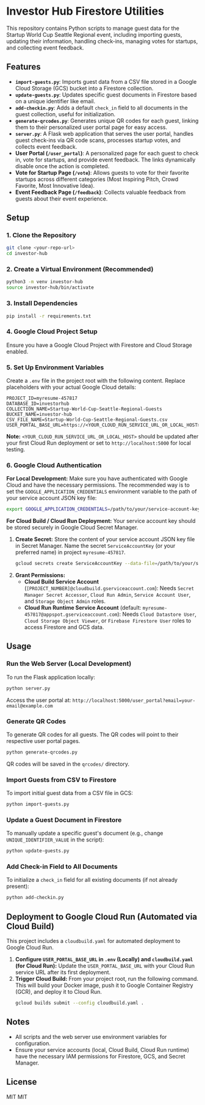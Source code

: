 # Investor Hub Firestore Utilities

This repository contains Python scripts to manage guest data for the Startup World Cup Seattle Regional event, including importing guests, updating their information, handling check-ins, managing votes for startups, and collecting event feedback.

## Features
- **`import-guests.py`**: Imports guest data from a CSV file stored in a Google Cloud Storage (GCS) bucket into a Firestore collection.
- **`update-guests.py`**: Updates specific guest documents in Firestore based on a unique identifier like email.
- **`add-checkin.py`**: Adds a default `check_in` field to all documents in the guest collection, useful for initialization.
- **`generate-qrcodes.py`**: Generates unique QR codes for each guest, linking them to their personalized user portal page for easy access.
- **`server.py`**: A Flask web application that serves the user portal, handles guest check-ins via QR code scans, processes startup votes, and collects event feedback.
- **User Portal (`/user_portal`)**: A personalized page for each guest to check in, vote for startups, and provide event feedback. The links dynamically disable once the action is completed.
- **Vote for Startup Page (`/vote`)**: Allows guests to vote for their favorite startups across different categories (Most Inspiring Pitch, Crowd Favorite, Most Innovative Idea).
- **Event Feedback Page (`/feedback`)**: Collects valuable feedback from guests about their event experience.

## Setup

### 1. Clone the Repository
```bash
git clone <your-repo-url>
cd investor-hub
```

### 2. Create a Virtual Environment (Recommended)
```bash
python3 -m venv investor-hub
source investor-hub/bin/activate
```

### 3. Install Dependencies
```bash
pip install -r requirements.txt
```

### 4. Google Cloud Project Setup
Ensure you have a Google Cloud Project with Firestore and Cloud Storage enabled.

### 5. Set Up Environment Variables
Create a `.env` file in the project root with the following content. Replace placeholders with your actual Google Cloud details:

```
PROJECT_ID=myresume-457817
DATABASE_ID=investorhub
COLLECTION_NAME=Startup-World-Cup-Seattle-Regional-Guests
BUCKET_NAME=investor-hub
CSV_FILE_NAME=Startup-World-Cup-Seattle-Regional-Guests.csv
USER_PORTAL_BASE_URL=https://<YOUR_CLOUD_RUN_SERVICE_URL_OR_LOCAL_HOST>
```
**Note:** `<YOUR_CLOUD_RUN_SERVICE_URL_OR_LOCAL_HOST>` should be updated after your first Cloud Run deployment or set to `http://localhost:5000` for local testing.

### 6. Google Cloud Authentication

**For Local Development:**
Make sure you have authenticated with Google Cloud and have the necessary permissions. The recommended way is to set the `GOOGLE_APPLICATION_CREDENTIALS` environment variable to the path of your service account JSON key file:

```bash
export GOOGLE_APPLICATION_CREDENTIALS=/path/to/your/service-account-key.json
```

**For Cloud Build / Cloud Run Deployment:**
Your service account key should be stored securely in Google Cloud Secret Manager.

1.  **Create Secret:** Store the content of your service account JSON key file in Secret Manager. Name the secret `ServiceAccountKey` (or your preferred name) in project `myresume-457817`.
    ```bash
    gcloud secrets create ServiceAccountKey --data-file=/path/to/your/service-account-key.json --project=myresume-457817
    ```
2.  **Grant Permissions:**
    *   **Cloud Build Service Account** (`[PROJECT_NUMBER]@cloudbuild.gserviceaccount.com`): Needs `Secret Manager Secret Accessor`, `Cloud Run Admin`, `Service Account User`, and `Storage Object Admin` roles.
    *   **Cloud Run Runtime Service Account** (default: `myresume-457817@appspot.gserviceaccount.com`): Needs `Cloud Datastore User`, `Cloud Storage Object Viewer`, or `Firebase Firestore User` roles to access Firestore and GCS data.

## Usage

### Run the Web Server (Local Development)
To run the Flask application locally:
```bash
python server.py
```
Access the user portal at: `http://localhost:5000/user_portal?email=your-email@example.com`

### Generate QR Codes
To generate QR codes for all guests. The QR codes will point to their respective user portal pages.
```bash
python generate-qrcodes.py
```
QR codes will be saved in the `qrcodes/` directory.

### Import Guests from CSV to Firestore
To import initial guest data from a CSV file in GCS:
```bash
python import-guests.py
```

### Update a Guest Document in Firestore
To manually update a specific guest's document (e.g., change `UNIQUE_IDENTIFIER_VALUE` in the script):
```bash
python update-guests.py
```

### Add Check-in Field to All Documents
To initialize a `check_in` field for all existing documents (if not already present):
```bash
python add-checkin.py
```

## Deployment to Google Cloud Run (Automated via Cloud Build)

This project includes a `cloudbuild.yaml` for automated deployment to Google Cloud Run.

1.  **Configure `USER_PORTAL_BASE_URL` in `.env` (Locally) and `cloudbuild.yaml` (for Cloud Run):** Update the `USER_PORTAL_BASE_URL` with your Cloud Run service URL after its first deployment.
2.  **Trigger Cloud Build:** From your project root, run the following command. This will build your Docker image, push it to Google Container Registry (GCR), and deploy it to Cloud Run.
    ```bash
    gcloud builds submit --config cloudbuild.yaml .
    ```

## Notes
- All scripts and the web server use environment variables for configuration.
- Ensure your service accounts (local, Cloud Build, Cloud Run runtime) have the necessary IAM permissions for Firestore, GCS, and Secret Manager.

## License
MIT 
MIT 